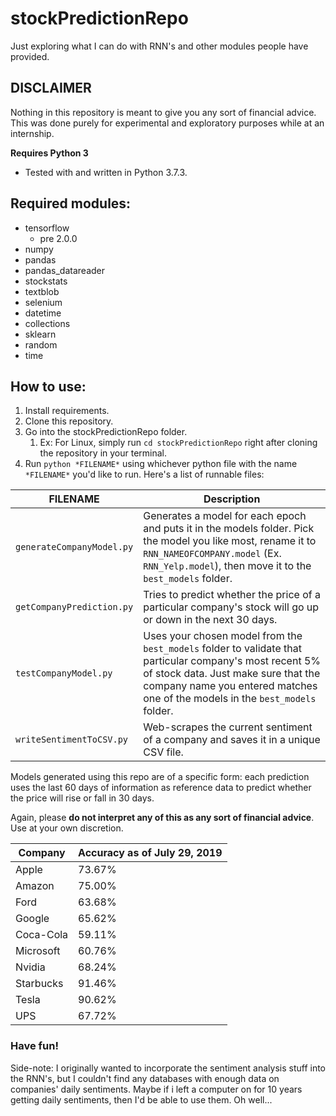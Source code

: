 # stockPredictionRepo
Just exploring what I can do with RNN's and other modules people have provided.




## DISCLAIMER
Nothing in this repository is meant to give you any sort of financial advice. This was done purely for experimental and exploratory purposes while at an internship.


__Requires Python 3__
* Tested with and written in Python 3.7.3.




## Required modules:
* tensorflow
  * pre 2.0.0
* numpy
* pandas
* pandas_datareader
* stockstats
* textblob
* selenium
* datetime
* collections
* sklearn
* random
* time




## How to use:
1. Install requirements.
1. Clone this repository.
1. Go into the stockPredictionRepo folder.
   1. Ex: For Linux, simply run `cd stockPredictionRepo` right after cloning the repository in your terminal.
1. Run `python *FILENAME*` using whichever python file with the name `*FILENAME*` you'd like to run. Here's a list of runnable files:

| FILENAME | Description |
| --- | --- |
| `generateCompanyModel.py` | Generates a model for each epoch and puts it in the models folder. Pick the model you like most, rename it to `RNN_NAMEOFCOMPANY.model` (Ex. `RNN_Yelp.model`), then move it to the `best_models` folder. |
| `getCompanyPrediction.py` | Tries to predict whether the price of a particular company's stock will go up or down in the next 30 days. |
| `testCompanyModel.py` | Uses your chosen model from the `best_models` folder to validate that particular company's most recent 5% of stock data. Just make sure that the company name you entered matches one of the models in the `best_models` folder. |
| `writeSentimentToCSV.py` | Web-scrapes the current sentiment of a company and saves it in a unique CSV file. |




Models generated using this repo are of a specific form: each prediction uses the last 60 days of information as reference data to predict whether the price will rise or fall in 30 days.


Again, please __do not interpret any of this as any sort of financial advice__. Use at your own discretion.




| Company | Accuracy as of July 29, 2019 |
| ------- | ---------------------------- |
| Apple | 73.67% |
| Amazon | 75.00% |
| Ford | 63.68% |
| Google | 65.62% |
| Coca-Cola | 59.11% |
| Microsoft | 60.76% |
| Nvidia | 68.24% |
| Starbucks | 91.46% |
| Tesla | 90.62% |
| UPS | 67.72% |




### Have fun!
Side-note: I originally wanted to incorporate the sentiment analysis stuff into the RNN's, but I couldn't find any databases with enough data on companies' daily sentiments. Maybe if i left a computer on for 10 years getting daily sentiments, then I'd be able to use them. Oh well...
